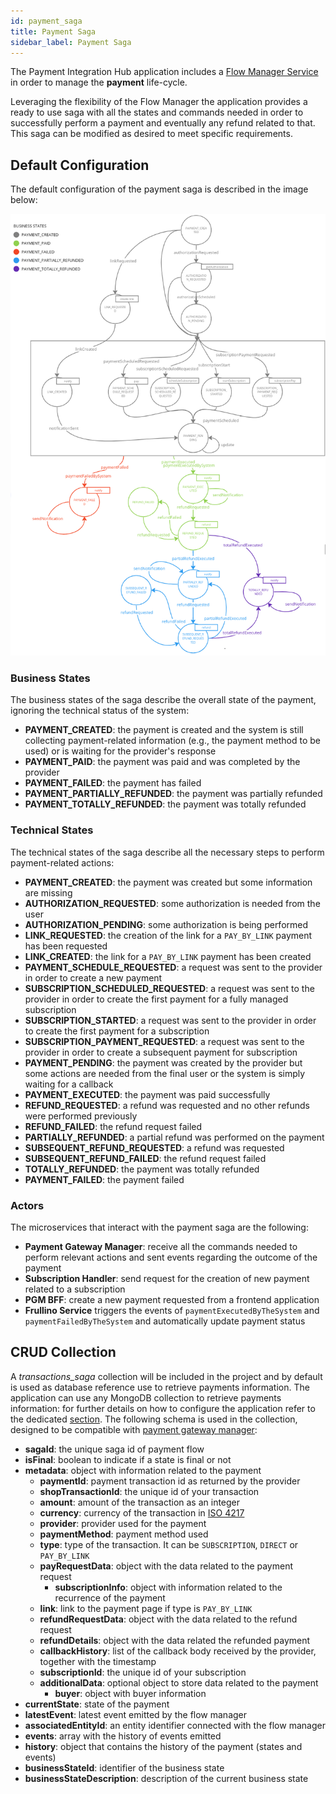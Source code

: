 ```yaml
---
id: payment_saga
title: Payment Saga
sidebar_label: Payment Saga
---
```


<!--
WARNING: this file was automatically generated by Mia-Platform Doc Aggregator.
DO NOT MODIFY IT BY HAND.
Instead, modify the source file and run the aggregator to regenerate this file.
-->

The Payment Integration Hub application includes a [Flow Manager Service](runtime_suite/flow-manager-service/overview) in order to manage the **payment** life-cycle. 

Leveraging the flexibility of the Flow Manager the application provides a ready to use saga with all the states and commands needed in order to successfully perform a payment and eventually any refund related to that. This saga can be modified as desired to meet specific requirements. 

## Default Configuration
The default configuration of the payment saga is described in the image below:

![Machine Definition](img/machine-definition-v3.2.png)

### Business States
The business states of the saga describe the overall state of the payment, ignoring the technical status of the system:
- **PAYMENT_CREATED**: the payment is created and the system is still collecting payment-related information (e.g., the payment method to be used) or is waiting for the provider's response
- **PAYMENT_PAID**: the payment was paid and was completed by the provider
- **PAYMENT_FAILED**: the payment has failed
- **PAYMENT_PARTIALLY_REFUNDED**: the payment was partially refunded
- **PAYMENT_TOTALLY_REFUNDED**: the payment was totally refunded


### Technical States
The technical states of the saga describe all the necessary steps to perform payment-related actions:
- **PAYMENT_CREATED**: the payment was created but some information are missing
- **AUTHORIZATION_REQUESTED**: some authorization is needed from the user
- **AUTHORIZATION_PENDING**: some authorization is being performed
- **LINK_REQUESTED**: the creation of the link for a `PAY_BY_LINK` payment has been requested
- **LINK_CREATED**: the link for a `PAY_BY_LINK` payment has been created
- **PAYMENT_SCHEDULE_REQUESTED**: a request was sent to the provider in order to create a new payment
- **SUBSCRIPTION_SCHEDULED_REQUESTED**: a request was sent to the provider in order to create the first payment for a fully managed subscription
- **SUBSCRIPTION_STARTED**: a request was sent to the provider in order to create the first payment for a subscription
- **SUBSCRIPTION_PAYMENT_REQUESTED**: a request was sent to the provider in order to create a subsequent payment for subscription
- **PAYMENT_PENDING**: the payment was created by the provider but some actions are needed from the final user or the system is simply waiting for a callback
- **PAYMENT_EXECUTED**: the payment was paid successfully
- **REFUND_REQUESTED**: a refund was requested and no other refunds were performed previously
- **REFUND_FAILED**: the refund request failed
- **PARTIALLY_REFUNDED**: a partial refund was performed on the payment
- **SUBSEQUENT_REFUND_REQUESTED**: a refund was requested
- **SUBSEQUENT_REFUND_FAILED**: the refund request failed
- **TOTALLY_REFUNDED**: the payment was totally refunded
- **PAYMENT_FAILED**: the payment failed

### Actors
The microservices that interact with the payment saga are the following:
- **Payment Gateway Manager**: receive all the commands needed to perform relevant actions and sent events regarding the outcome of the payment
- **Subscription Handler**: send request for the creation of new payment related to a subscription
- **PGM BFF**: create a new payment requested from a frontend application
- **Frullino Service** triggers the events of `paymentExecutedByTheSystem` and `paymentFailedByTheSystem` and automatically update payment status

## CRUD Collection

A *transactions_saga* collection will be included in the project and by default is used as database reference use to retrieve payments information.
The application can use any MongoDB collection to retrieve payments information: for further details on how to configure the application refer to the dedicated [section](./50_configuration.md).
The following schema is used in the collection, designed to be compatible with [payment gateway manager](runtime_suite/payment-gateway-manager/overview):
- **sagaId**: the unique saga id of payment flow
- **isFinal**: boolean to indicate if a state is final or not
- **metadata**: object with information related to the payment
    - **paymentId**: payment transaction id as returned by the provider
    - **shopTransactionId**: the unique id of your transaction
    - **amount**: amount of the transaction as an integer
    - **currency**: currency of the transaction in [ISO 4217](https://en.wikipedia.org/wiki/ISO_4217)
    - **provider**: provider used for the payment
    - **paymentMethod**: payment method used
    - **type**: type of the transaction. It can be `SUBSCRIPTION`, `DIRECT` or `PAY_BY_LINK`
    - **payRequestData**: object with the data related to the payment request
        - **subscriptionInfo**: object with information related to the recurrence of the payment
    - **link**: link to the payment page if type is `PAY_BY_LINK`
    - **refundRequestData**: object with the data related to the refund request
    - **refundDetails**: object with the data related the refunded payment
    - **callbackHistory**: list of the callback body received by the provider, together with the timestamp
    - **subscriptionId**: the unique id of your subscription
    - **additionalData**: optional object to store data related to the payment
        - **buyer**:  object with buyer information
- **currentState**: state of the payment
- **latestEvent**: latest event emitted by the flow manager
- **associatedEntityId**: an entity identifier connected with the flow manager
- **events**: array with the history of events emitted
- **history**: object that contains the history of the payment (states and events)
- **businessStateId**: identifier of the business state
- **businessStateDescription**: description of the current business state
